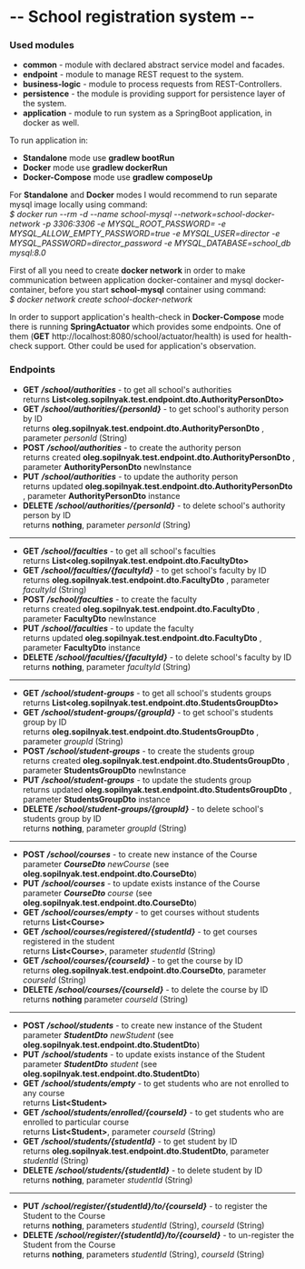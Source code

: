# -- School registration system --

### Used modules

* **common** - module with declared abstract service model and facades.
* **endpoint** - module to manage REST request to the system.
* **business-logic** - module to process requests from REST-Controllers.
* **persistence** - the module is providing support for persistence layer of the system.
* **application** - module to run system as a SpringBoot application, in docker as well.

To run application in:

* **Standalone** mode use **gradlew bootRun**
* **Docker** mode use **gradlew dockerRun**
* **Docker-Compose** mode use **gradlew composeUp**

For **Standalone** and **Docker** modes I would recommend to run separate mysql image locally using command:<BR>
_$ docker run --rm -d --name school-mysql --network=school-docker-network -p 3306:3306 -e MYSQL_ROOT_PASSWORD= -e
MYSQL_ALLOW_EMPTY_PASSWORD=true -e MYSQL_USER=director -e MYSQL_PASSWORD=director_password -e MYSQL_DATABASE=school_db
mysql:8.0_

First of all you need to create **docker network** in order to make
communication between application docker-container and mysql docker-container, before you start **school-mysql**
container using command:<BR>
_$ docker network create school-docker-network_<BR>

In order to support application's health-check in **Docker-Compose** mode there is running **SpringActuator** which
provides some endpoints.
One of them (**GET** http://localhost:8080/school/actuator/health) is used for health-check support.
Other could be used for application's observation.

### Endpoints

* **GET** **_/school/authorities_** - to get all school's authorities
  <BR>returns **List&lt;oleg.sopilnyak.test.endpoint.dto.AuthorityPersonDto&gt;**
* **GET** **_/school/authorities/{personId}_** - to get school's authority person by
  ID<BR>returns **oleg.sopilnyak.test.endpoint.dto.AuthorityPersonDto**
  , parameter _personId_ (String)
* **POST** **_/school/authorities_** - to create the authority person
  <BR>returns created **oleg.sopilnyak.test.endpoint.dto.AuthorityPersonDto**
  , parameter **AuthorityPersonDto** newInstance
* **PUT** **_/school/authorities_** - to update the authority person
  <BR>returns updated **oleg.sopilnyak.test.endpoint.dto.AuthorityPersonDto**
  , parameter **AuthorityPersonDto** instance
* **DELETE** **_/school/authorities/{personId}_** - to delete school's authority person by ID
  <BR>returns **nothing**, parameter _personId_ (String)

--------------------------------------------------------------------

* **GET** **_/school/faculties_** - to get all school's faculties
  <BR>returns **List&lt;oleg.sopilnyak.test.endpoint.dto.FacultyDto&gt;**
* **GET** **_/school/faculties/{facultyId}_** - to get school's faculty by
  ID<BR>returns **oleg.sopilnyak.test.endpoint.dto.FacultyDto**
  , parameter _facultyId_ (String)
* **POST** **_/school/faculties_** - to create the faculty
  <BR>returns created **oleg.sopilnyak.test.endpoint.dto.FacultyDto**
  , parameter **FacultyDto** newInstance
* **PUT** **_/school/faculties_** - to update the faculty
  <BR>returns updated **oleg.sopilnyak.test.endpoint.dto.FacultyDto**
  , parameter **FacultyDto** instance
* **DELETE** **_/school/faculties/{facultyId}_** - to delete school's faculty by ID
  <BR>returns **nothing**, parameter _facultyId_ (String)

--------------------------------------------------------------------
* **GET** **_/school/student-groups_** - to get all school's students groups
  <BR>returns **List&lt;oleg.sopilnyak.test.endpoint.dto.StudentsGroupDto&gt;**
* **GET** **_/school/student-groups/{groupId}_** - to get school's students group by
  ID<BR>returns **oleg.sopilnyak.test.endpoint.dto.StudentsGroupDto**
  , parameter _groupId_ (String)
* **POST** **_/school/student-groups_** - to create the students group
  <BR>returns created **oleg.sopilnyak.test.endpoint.dto.StudentsGroupDto**
  , parameter **StudentsGroupDto** newInstance
* **PUT** **_/school/student-groups_** - to update the students group
  <BR>returns updated **oleg.sopilnyak.test.endpoint.dto.StudentsGroupDto**
  , parameter **StudentsGroupDto** instance
* **DELETE** **_/school/student-groups/{groupId}_** - to delete school's students group by ID
  <BR>returns **nothing**, parameter _groupId_ (String)

--------------------------------------------------------------------

* **POST** **_/school/courses_** - to create new instance of the Course<BR>
  parameter _**CourseDto** newCourse_ (see **oleg.sopilnyak.test.endpoint.dto.CourseDto**)
* **PUT** **_/school/courses_** - to update exists instance of the Course<BR>
  parameter _**CourseDto** course_ (see **oleg.sopilnyak.test.endpoint.dto.CourseDto**)
* **GET** **_/school/courses/empty_** - to get courses without students<BR>returns **List&lt;Course&gt;**
* **GET** **_/school/courses/registered/{studentId}_** - to get courses registered in the student
<BR>returns **List&lt;Course&gt;**, parameter _studentId_ (String)
* **GET** **_/school/courses/{courseId}_** - to get the course by ID
<BR>returns **oleg.sopilnyak.test.endpoint.dto.CourseDto**, parameter _courseId_ (String)
* **DELETE** **_/school/courses/{courseId}_** - to delete the course by ID<BR>returns **nothing**
  parameter _courseId_ (String)

--------------------------------------------------------------------

* **POST** **_/school/students_** - to create new instance of the Student<BR>
  parameter _**StudentDto** newStudent_ (see **oleg.sopilnyak.test.endpoint.dto.StudentDto**)
* **PUT** **_/school/students_** - to update exists instance of the Student<BR>
  parameter _**StudentDto** student_ (see **oleg.sopilnyak.test.endpoint.dto.StudentDto**)
* **GET** **_/school/students/empty_** - to get students who are not enrolled to any course<BR>
  returns **List&lt;Student&gt;**
* **GET** **_/school/students/enrolled/{courseId}_** - to get students who are enrolled to particular course<BR>
  returns **List&lt;Student&gt;**, parameter _courseId_ (String)
* **GET** **_/school/students/{studentId}_** - to get student by ID<BR>
  returns **oleg.sopilnyak.test.endpoint.dto.StudentDto**, parameter _studentId_ (String)
* **DELETE** **_/school/students/{studentId}_** - to delete student by ID<BR>
  returns **nothing**, parameter _studentId_ (String)

--------------------------------------------------------------------

* **PUT** **_/school/register/{studentId}/to/{courseId}_** - to register the Student to the Course
<BR>returns **nothing**, parameters _studentId_ (String), _courseId_ (String)
* **DELETE** **_/school/register/{studentId}/to/{courseId}_** - to un-register the Student from the Course
<BR>returns **nothing**, parameters _studentId_ (String), _courseId_ (String) 
